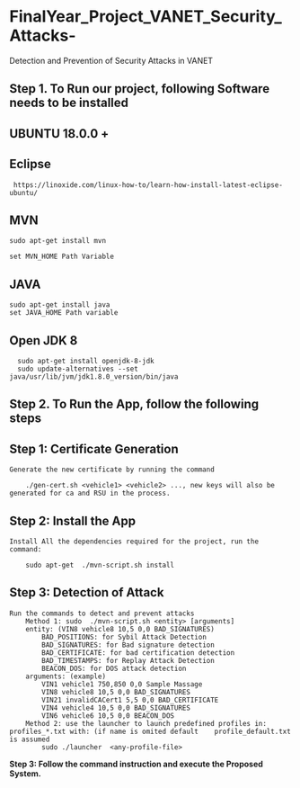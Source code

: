 # FinalYear_Project_VANET_Security_Attacks-
Detection and Prevention of Security Attacks in VANET
## Step 1. To Run our project, following Software needs to be installed
**UBUNTU 18.0.0 +**
-
**Eclipse**
-
     https://linoxide.com/linux-how-to/learn-how-install-latest-eclipse-ubuntu/
**MVN**
-
    sudo apt-get install mvn
    
    set MVN_HOME Path Variable
**JAVA** 
-
    sudo apt-get install java
    set JAVA_HOME Path variable
**Open JDK 8**
-
 	  sudo apt-get install openjdk-8-jdk
	  sudo update-alternatives --set java/usr/lib/jvm/jdk1.8.0_version/bin/java

## Step 2. To Run the App, follow the following steps
**Step 1:  Certificate Generation**
-
	Generate the new certificate by running the command
	
		./gen-cert.sh <vehicle1> <vehicle2> ..., new keys will also be generated for ca and RSU in the process.
**Step 2: Install the App**
-
	Install All the dependencies required for the project, run the command:
	
		sudo apt-get  ./mvn-script.sh install
**Step 3: Detection of Attack**
-
	Run the commands to detect and prevent attacks
		Method 1: sudo  ./mvn-script.sh <entity> [arguments]
		entity: (VIN8 vehicle8 10,5 0,0 BAD_SIGNATURES)
			BAD_POSITIONS: for Sybil Attack Detection
			BAD_SIGNATURES: for Bad signature detection
			BAD_CERTIFICATE: for bad certification detection
			BAD_TIMESTAMPS: for Replay Attack Detection
			BEACON_DOS: for DOS attack detection
		arguments: (example)
			VIN1 vehicle1 750,850 0,0 Sample Massage	
			VIN8 vehicle8 10,5 0,0 BAD_SIGNATURES
			VIN21 invalidCACert1 5,5 0,0 BAD_CERTIFICATE  
			VIN4 vehicle4 10,5 0,0 BAD_SIGNATURES
			VIN6 vehicle6 10,5 0,0 BEACON_DOS
		Method 2: use the launcher to launch predefined profiles in: profiles_*.txt with: (if name is omited default 	profile_default.txt is assumed
			sudo ./launcher  <any-profile-file>
**Step 3: Follow the command instruction and execute the Proposed System.**

